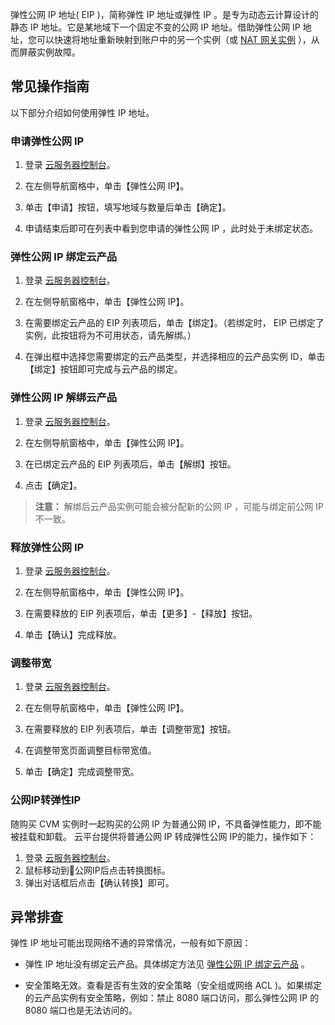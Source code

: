 弹性公网 IP 地址( EIP )，简称弹性 IP 地址或弹性 IP 。是专为动态云计算设计的静态 IP 地址。它是某地域下一个固定不变的公网 IP 地址。借助弹性公网 IP 地址，您可以快速将地址重新映射到账户中的另一个实例（或  [NAT 网关实例](/doc/product/215/%E7%BD%91%E5%85%B3#2.-nat.E7.BD.91.E5.85.B3) ），从而屏蔽实例故障。


## 常见操作指南
以下部分介绍如何使用弹性 IP 地址。

### 申请弹性公网 IP 

 1. 登录 [云服务器控制台](https://console.tce.fsphere.cn/cvm)。
	
 2. 在左侧导航窗格中，单击【弹性公网 IP】。

 3. 单击【申请】按钮，填写地域与数量后单击【确定】。

 4. 申请结束后即可在列表中看到您申请的弹性公网 IP ，此时处于未绑定状态。

<span id = "jump2">  </span>
### 弹性公网 IP 绑定云产品

 1. 登录 [云服务器控制台](https://console.tce.fsphere.cn/cvm)。

 2. 在左侧导航窗格中，单击【弹性公网 IP】。

 3. 在需要绑定云产品的 EIP 列表项后，单击【绑定】。（若绑定时， EIP 已绑定了实例，此按钮将为不可用状态，请先解绑。）
	
 4. 在弹出框中选择您需要绑定的云产品类型，并选择相应的云产品实例 ID，单击【绑定】按钮即可完成与云产品的绑定。

### 弹性公网 IP 解绑云产品

 1. 登录 [云服务器控制台](https://console.tce.fsphere.cn/cvm)。

 2. 在左侧导航窗格中，单击【弹性公网 IP】。

 3. 在已绑定云产品的 EIP 列表项后，单击【解绑】按钮。

 4. 点击【确定】。
 
>**注意：**
>解绑后云产品实例可能会被分配新的公网 IP ，可能与绑定前公网 IP 不一致。

<span id = "jump">  </span>
### 释放弹性公网 IP
 1. 登录 [云服务器控制台](https://console.tce.fsphere.cn/cvm)。

 2. 在左侧导航窗格中，单击【弹性公网 IP】。

 3. 在需要释放的 EIP 列表项后，单击【更多】-【释放】按钮。

 4. 单击【确认】完成释放。


### 调整带宽
 1. 登录 [云服务器控制台](https://console.tce.fsphere.cn/cvm)。

 2. 在左侧导航窗格中，单击【弹性公网 IP】。

 3. 在需要释放的 EIP 列表项后，单击【调整带宽】按钮。

 4. 在调整带宽页面调整目标带宽值。
 
 5. 单击【确定】完成调整带宽。

### 公网IP转弹性IP
随购买 CVM 实例时一起购买的公网 IP 为普通公网 IP，不具备弹性能力，即不能被挂载和卸载。 云平台提供将普通公网 IP 转成弹性公网 IP的能力，操作如下：

 1. 登录 [云服务器控制台](https://console.tce.fsphere.cn/cvm)。
 2. 鼠标移动到公网IP后点击转换图标。
 3. 弹出对话框后点击【确认转换】即可。


## 异常排查
弹性 IP 地址可能出现网络不通的异常情况，一般有如下原因： 

- 弹性 IP 地址没有绑定云产品。具体绑定方法见 [弹性公网 IP 绑定云产品](#jump2) 。

- 安全策略无效。查看是否有生效的安全策略（安全组或网络 ACL )。如果绑定的云产品实例有安全策略，例如：禁止 8080 端口访问，那么弹性公网 IP 的 8080 端口也是无法访问的。

